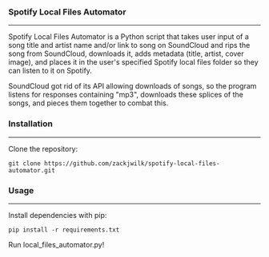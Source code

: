### Spotify Local Files Automator
---
Spotify Local Files Automator is a Python script that takes user input of a song title and artist name and/or link to song on SoundCloud and rips the song from SoundCloud, downloads it, adds metadata (title, artist, cover image), and places it in the user's specified Spotify local files folder so they can listen to it on Spotify.

SoundCloud got rid of its API allowing downloads of songs, so the program listens for responses containing "mp3", downloads these splices of the songs, and pieces them together to combat this.

### Installation
---
Clone the repository:

`git clone https://github.com/zackjwilk/spotify-local-files-automator.git`

### Usage
---
Install dependencies with pip:

`pip install -r requirements.txt`

Run local_files_automator.py!
